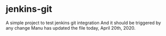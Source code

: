 # jenkins-git
A simple project to test jenkins git integration
And it should be triggered by any change
Manu has updated the file today, April 20th, 2020.
